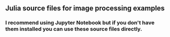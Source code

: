 ## Julia source files for image processing examples
### I recommend using Jupyter Notebook but if you don't have them installed you can use these source files directly.

